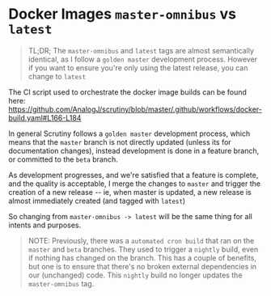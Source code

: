 # Docker Images `master-omnibus` vs `latest`

> TL;DR; The `master-omnibus` and `latest` tags are almost semantically identical, as I follow a `golden master` 
development process. However if you want to ensure you're only using the latest release, you can change to `latest`

The CI script used to orchestrate the docker image builds can be found here: https://github.com/AnalogJ/scrutiny/blob/master/.github/workflows/docker-build.yaml#L166-L184

In general Scrutiny follows a `golden master` development process, which means that the `master` branch is not directly updated (unless its for documentation changes), 
instead development is done in a feature branch, or committed to the `beta` branch. 

As development progresses, and we're satisfied that a feature is complete, and the quality is acceptable, 
I merge the changes to `master` and trigger the creation of a new release -- ie, when master is updated, a new release
is almost immediately created (and tagged with `latest`)

So changing from `master-omnibus -> latest` will be the same thing for all intents and purposes. 

> NOTE: Previously, there was a `automated cron build` that ran on the `master` and `beta` branches. 
They used to trigger a `nightly` build, even if nothing has changed on the branch. This has a couple of benefits, but one is to 
ensure that there's no broken external dependencies in our (unchanged) code. This `nightly` build no longer updates the `master-omnibus` tag. 
